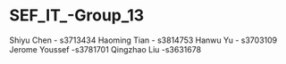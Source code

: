 # SEF_IT_-Group_13
Shiyu Chen - s3713434
Haoming Tian - s3814753
Hanwu Yu - s3703109
Jerome Youssef -s3781701
Qingzhao Liu -s3631678
